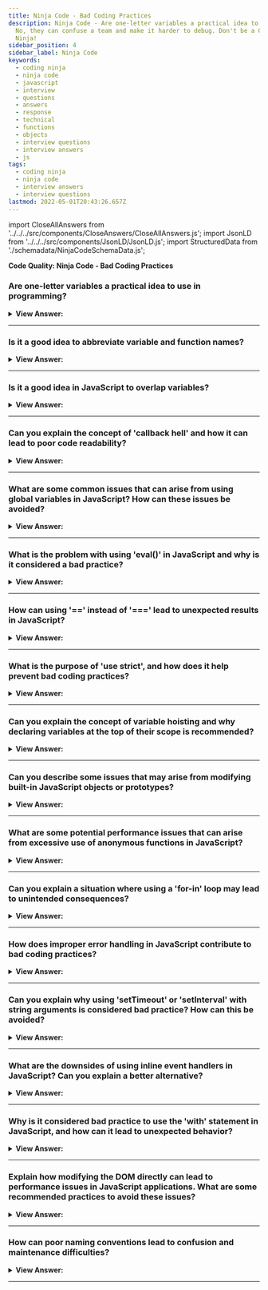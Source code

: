 ```yaml
---
title: Ninja Code - Bad Coding Practices
description: Ninja Code - Are one-letter variables a practical idea to use in programming?
  No, they can confuse a team and make it harder to debug. Don't be a Coding
  Ninja!
sidebar_position: 4
sidebar_label: Ninja Code
keywords:
  - coding ninja
  - ninja code
  - javascript
  - interview
  - questions
  - answers
  - response
  - technical
  - functions
  - objects
  - interview questions
  - interview answers
  - js
tags:
  - coding ninja
  - ninja code
  - interview answers
  - interview questions
lastmod: 2022-05-01T20:43:26.657Z
---
```


import CloseAllAnswers from '../../../src/components/CloseAnswers/CloseAllAnswers.js';
import JsonLD from '../../../src/components/JsonLD/JsonLD.js';
import StructuredData from './schemadata/NinjaCodeSchemaData.js';

<JsonLD data={StructuredData} />

<head>
  <title>Ninja Code: Bad Coding Practices | JavaScript Frontend Phone Interview</title>
</head>

**Code Quality: Ninja Code - Bad Coding Practices**

<CloseAllAnswers />

### Are one-letter variables a practical idea to use in programming?

<details>
  <summary><strong>View Answer:</strong></summary>
  <div>
  <div><strong>Interview Response:</strong> No, they can confuse developers in a team environment and reduce code readability and maintainability in larger, more complex programs. Descriptive variable names are generally recommended.
</div><br />
  <div><strong className="codeExample">Code Example:</strong><br /><br />

  <div></div>

Here's an example to illustrate the difference between using one-letter variables versus more meaningful variable names in JavaScript:

**Using one-letter variables:**

```javascript
function calculate(a, b) {
  var c = a + b;
  return c;
}

var x = 5;
var y = 3;
var result = calculate(x, y);
console.log(result); // Output: 8
```

**Using meaningful variable names:**

```javascript
function calculateSum(num1, num2) {
  var sum = num1 + num2;
  return sum;
}

var firstNumber = 5;
var secondNumber = 3;
var total = calculateSum(firstNumber, secondNumber);
console.log(total); // Output: 8
```

In the second example, the use of meaningful variable names like `num1`, `num2`, `sum`, `firstNumber`, `secondNumber`, and `total` makes the code more understandable and easier to follow.

  </div>
  </div>
</details>

---

### Is it a good idea to abbreviate variable and function names?

<details>
  <summary><strong>View Answer:</strong></summary>
  <div>
  <div><strong>Interview Response:</strong> Abbreviating variable and function names can harm readability and maintainability. It's generally better to use clear, descriptive names to make your code self-explanatory and easier to understand.
</div><br />
  <div><strong className="codeExample">Code Example:</strong><br /><br />

  <div></div>

Certainly! Here's an example to demonstrate the impact of abbreviating variable and function names in JavaScript:

**Bad Code:**

```javascript
function calc(a, b) {
  var res = a + b;
  return res;
}

var x = 5;
var y = 3;
var result = calc(x, y);
console.log(result); // Output: 8
```

**Good Code:**

```javascript
function calculateSum(num1, num2) {
  var sum = num1 + num2;
  return sum;
}

var firstNumber = 5;
var secondNumber = 3;
var total = calculateSum(firstNumber, secondNumber);
console.log(total); // Output: 8
```

In the second example, using descriptive names like `calculateSum`, `num1`, `num2`, `sum`, `firstNumber`, `secondNumber`, and `total` enhances code readability and improves comprehension, making it easier to understand the purpose and functionality of the code.

  </div>
  </div>
</details>

---

### Is it a good idea in JavaScript to overlap variables?

<details>
  <summary><strong>View Answer:</strong></summary>
  <div>
  <div><strong>Interview Response:</strong> It is not a good idea to overlap variables in JavaScript as it can cause unexpected behavior and make the code difficult to understand and maintain. Each variable should have a unique name.
</div><br />
  <div><strong className="codeExample">Code Example:</strong><br /><br />

  <div></div>

```js
let user = authenticateUser(); // Global declaration of the user

function render() {
  let user = anotherValue(); // Overlapping declaration of the user
  ...
  ...many lines...
  ...
  ... // <-- a programmer wants to work with a user here and...
  ...
}
```

  </div>
  </div>
</details>

---

### Can you explain the concept of 'callback hell' and how it can lead to poor code readability?

<details>
  <summary><strong>View Answer:</strong></summary>
  <div>
  <div><strong>Interview Response:</strong> Callback hell refers to heavily nested callback functions making code hard to read and debug. This leads to poor code readability and increased complexity, complicating program flow and error handling.
</div><br />
  <div><strong className="codeExample">Code Example:</strong><br /><br />

  <div></div>

Here's an example of what is often referred to as "callback hell" in JavaScript.

```javascript
getData(function(a){
    getMoreData(a, function(b){
        getEvenMoreData(b, function(c){
            getYetMoreData(c, function(d){
                getFinalData(d, function(e){
                    console.log(e);
                });
            });
        });
    });
});
```

In this example, each function retrieves data and then calls the next function once that data is available. This leads to deeply nested code that is hard to read and maintain.

  </div>
  </div>
</details>

---

### What are some common issues that can arise from using global variables in JavaScript? How can these issues be avoided?

<details>
  <summary><strong>View Answer:</strong></summary>
  <div>
  <div><strong>Interview Response:</strong> Global variables can cause naming conflicts, and unintended mutations, and make debugging difficult. Avoid them by using local variables, closures, or module patterns, and favoring encapsulation and information hiding.
</div><br />
  <div><strong className="codeExample">Code Example:</strong><br /><br />

  <div></div>

Here is an example to illustrate the problem with global variables and a potential solution in JavaScript.

**Problematic Usage of Global Variable:**

```javascript
var counter = 0; // Global variable

function incrementCounter() {
    counter++;
}

function resetCounter() {
    counter = 0;
}

incrementCounter();
resetCounter();
```

In the example above, `counter` is a global variable that could be potentially modified from anywhere in the codebase. This can lead to unexpected behaviors and bugs if the variable is altered unintentionally in some other part of the code.

**A Better Approach Using Closure:**

```javascript
function createCounter() {
    var counter = 0; // Local variable

    return {
        increment: function() {
            counter++;
        },
        reset: function() {
            counter = 0;
        },
        get: function() {
            return counter;
        }
    };
}

var myCounter = createCounter();
myCounter.increment();
console.log(myCounter.get()); // 1
myCounter.reset();
console.log(myCounter.get()); // 0
```

In the better approach, a closure is used to encapsulate the `counter` variable. It is no longer a global variable and can only be manipulated through the methods returned by `createCounter()`. This prevents unintentional modifications from other parts of the code.

  </div>
  </div>
</details>

---

### What is the problem with using 'eval()' in JavaScript and why is it considered a bad practice?

<details>
  <summary><strong>View Answer:</strong></summary>
  <div>
  <div><strong>Interview Response:</strong> Using 'eval()' can pose security risks  like code injection attacks, as it executes any JavaScript code passed to it. It also hinders performance optimizations. It's generally best to avoid 'eval()' and use safer alternatives.
</div><br />
  <div><strong className="codeExample">Consider the following example:</strong><br /><br />

  <div></div>

```javascript
var userInput = "alert('This is an alert!');";
eval(userInput);
```

In this example, `eval()` will execute the string passed into it as if it were regular JavaScript code. In this case, it creates an alert box with the message "This is an alert!".

Now, suppose the user input wasn't so innocent:

```javascript
var userInput = "alert(document.cookie);"; // This could expose sensitive information
eval(userInput);
```

In this case, if the website stores sensitive information in cookies, the `eval()` call could expose this information. This is a type of code injection attack and is one of the main reasons why the use of `eval()` is considered a bad practice. It's often better to use safer methods to parse and manipulate strings.

  </div>
  </div>
</details>

---

### How can using '==' instead of '===' lead to unexpected results in JavaScript?

<details>
  <summary><strong>View Answer:</strong></summary>
  <div>
  <div><strong>Interview Response:</strong> Using '==' performs type coercion, which can lead to unexpected results due to automatic type conversion. '===' checks for strict equality, ensuring both value and type match, providing more predictable comparisons.
</div><br />
  <div><strong className="codeExample">Code Example:</strong><br /><br />

  <div></div>

```js
var num = 0;
var str = "0";

console.log(num == str);  // true, because '==' performs type coercion
console.log(num === str); // false, because '===' checks for type equality as well
```

  </div>
  </div>
</details>

---

### What is the purpose of 'use strict', and how does it help prevent bad coding practices?

<details>
  <summary><strong>View Answer:</strong></summary>
  <div>
  <div><strong>Interview Response:</strong> 'use strict' enforces stricter parsing and error handling in JavaScript, helping to prevent common coding mistakes like undeclared variables. It can make debugging easier and code more predictable.
</div><br/>
  </div>
</details>

---

### Can you explain the concept of variable hoisting and why declaring variables at the top of their scope is recommended?

<details>
  <summary><strong>View Answer:</strong></summary>
  <div>
  <div><strong>Interview Response:</strong> Variable hoisting in JavaScript refers to the behavior of moving variable declarations to the top of their scope. Declaring variables at the top of their scope is recommended to avoid unexpected behavior and improve code readability.
</div>
  </div>
</details>

---

### Can you describe some issues that may arise from modifying built-in JavaScript objects or prototypes?

<details>
  <summary><strong>View Answer:</strong></summary>
  <div>
  <div><strong>Interview Response:</strong> Modifying built-in JavaScript objects or prototypes risks introducing bugs, as changes can affect all instances of the object, causing unexpected behavior. It can also lead to compatibility issues with future code or libraries.
  </div><br />
  <div><strong className="codeExample">Code Example:</strong><br /><br />

  <div></div>

Consider this JavaScript code that modifies the built-in `Array` prototype.

```javascript
Array.prototype.removeFirst = function() {
    return this.shift();
};

var myArray = [1, 2, 3];
var firstElement = myArray.removeFirst(); 
console.log(firstElement); // Outputs: 1
console.log(myArray); // Outputs: [2, 3]
```

In this example, a new method `removeFirst` is added to the `Array` prototype. This allows any array to call this new method and remove the first element.

Now consider the following scenario:

```javascript
// Some third-party library code
Array.prototype.removeFirst = function() {
    console.error("removeFirst() is not supported");
};

// Your code
var myArray = [1, 2, 3];
var firstElement = myArray.removeFirst(); 
// Outputs: "removeFirst() is not supported"
```

Here, the third-party library has also modified the `Array` prototype and replaced your `removeFirst` function. This causes your code to behave unexpectedly and could be very difficult to debug.

This is a simplified example, but it shows why modifying built-in JavaScript objects or prototypes can lead to problems and is generally considered a bad practice.

  </div>
  </div>
</details>

---

### What are some potential performance issues that can arise from excessive use of anonymous functions in JavaScript?

<details>
  <summary><strong>View Answer:</strong></summary>
  <div>
  <div><strong>Interview Response:</strong> Excessive use of anonymous functions can lead to memory inefficiency, as each instance creates a new function object. It can also make debugging harder, as stack traces will not provide meaningful function names.
  </div>
  </div>
</details>

---

### Can you explain a situation where using a 'for-in' loop may lead to unintended consequences?

<details>
  <summary><strong>View Answer:</strong></summary>
  <div>
  <div><strong>Interview Response:</strong> A 'for-in' loop in JavaScript iterates over all enumerable properties, including inherited ones, which may lead to unintended results. Use 'hasOwnProperty' check or use 'for-of' loop or 'Object.keys()' for array iteration.
  </div><br />

  <div><strong className="codeExample">Code Example:</strong><br /><br />

  <div></div>

```js
Array.prototype.newProperty = "Surprise!";

let arr = [1, 2, 3];

for(let i in arr) {
    console.log(arr[i]);
}

```

<p>This code will output:</p>

```js
1
2
3
Surprise!
```

<p>This is probably not what you intended. You only wanted to loop over the elements of the array, but because 'for-in' also loops over the prototype chain, it picked up the 'newProperty' from the Array's prototype.</p>

<p>In general, 'for-in' is best used for iterating over the properties of objects, especially when you don't know ahead of time what those properties might be. For arrays, it's usually better to use a standard 'for' loop or the 'forEach' method, both of which only operate on the array's elements, not its properties.</p>

 </div>
  </div>
</details>

---

### How does improper error handling in JavaScript contribute to bad coding practices?

<details>
  <summary><strong>View Answer:</strong></summary>
  <div>
  <div><strong>Interview Response:</strong> Improper error handling can cause silent failures, making debugging difficult. It may also lead to unintended behavior, creating user experience issues or security vulnerabilities. Proper error handling improves code reliability and maintainability.
</div><br />
  <div><strong className="codeExample">Code Example:</strong><br /><br />

  <div></div>

Here's an example of improper error handling:

```javascript
try {
    let data = JSON.parse(userInput);
    // Further operations on data...
} catch(e) {
    console.log(e);
}
```

In this code, if `JSON.parse` fails, the catch block just logs the error and the program continues.

A better approach might involve error recovery, user-friendly notifications, or at least a clean failure that doesn't risk further issues.

  </div>
  </div>
</details>

---

### Can you explain why using 'setTimeout' or 'setInterval' with string arguments is considered bad practice? How can this be avoided?

<details>
  <summary><strong>View Answer:</strong></summary>
  <div>
  <div><strong>Interview Response:</strong> Using strings as arguments with 'setTimeout' or 'setInterval' in JavaScript can result in security vulnerabilities and reduced code maintainability. This can be avoided by passing function references instead.
</div><br />
  <div><strong className="codeExample">Code Example:</strong><br /><br />

  <div></div>

```js
// Bad Practice (Using string argument)
setTimeout("console.log('Hello, World!')", 1000);

// Good Practice (Using function argument)
setTimeout(() => {
  console.log('Hello, World!');
}, 1000);
```

  </div>
  </div>
</details>

---

### What are the downsides of using inline event handlers in JavaScript? Can you explain a better alternative?

<details>
  <summary><strong>View Answer:</strong></summary>
  <div>
  <div><strong>Interview Response:</strong> Inline event handlers mix HTML and JavaScript, reducing maintainability and readability. A better alternative is using the 'addEventListener' method to separate code and markup, adhering to the principle of separation of concerns.
</div><br />
  <div><strong className="codeExample">Code Example:</strong><br /><br />

  <div></div>

HTML with Inline Event Handler:

```html
<button onclick="handleButtonClick()">Click me</button>
```

JavaScript with Inline Event Handler:

```javascript
function handleButtonClick() {
  // Handle button click logic
  console.log('Button clicked!');
}
```

HTML with Event Listener:

```html
<button id="myButton">Click me</button>
```

JavaScript with Event Listener:

```javascript
document.getElementById('myButton').addEventListener('click', handleButtonClick);

function handleButtonClick() {
  // Handle button click logic
  console.log('Button clicked!');
}
```

In the first example, the event handler function `handleButtonClick()` is directly defined in the HTML using the `onclick` attribute. This approach mixes the presentation (HTML) with the logic (JavaScript), making the code harder to read and maintain.

In the second example, an event listener is used to attach the `handleButtonClick` function to the button element. This promotes separation of concerns by keeping the HTML clean and moving the logic to a separate JavaScript block. It also allows for better code organization, reuse, and maintainability.

  </div>
  </div>
</details>

---

### Why is it considered bad practice to use the 'with' statement in JavaScript, and how can it lead to unexpected behavior?

<details>
  <summary><strong>View Answer:</strong></summary>
  <div>
  <div><strong>Interview Response:</strong> The 'with' statement in JavaScript can lead to ambiguity and unpredictable results, as it changes the scope chain, potentially modifying unintended variables. Its use is generally discouraged to maintain code clarity and predictability.
</div><br/>

:::warning

The ‘with’ statement is deprecated and no longer recommended, according to the MDN.

:::
  </div>
</details>

---

### Explain how modifying the DOM directly can lead to performance issues in JavaScript applications. What are some recommended practices to avoid these issues?

<details>
  <summary><strong>View Answer:</strong></summary>
  <div>
  <div><strong>Interview Response:</strong> Direct DOM manipulation is costly and can lead to performance issues. To improve performance, minimize DOM changes, use document fragments for multiple changes, or use virtual DOM-based libraries like React for efficient diffing and updating.
</div><br />
  <div><strong className="codeExample">Code Example:</strong><br /><br />

  <div></div>

Here's an example that demonstrates how modifying the DOM directly can lead to performance issues and provides a recommended practice to avoid those issues:

```javascript
// Direct DOM modification
for (let i = 0; i < 1000; i++) {
  const element = document.createElement('div');
  element.textContent = 'Item ' + i;
  document.getElementById('container').appendChild(element);
}
```

In the above example, we are directly modifying the DOM inside a loop by creating and appending `<div>` elements to a container. This can lead to performance issues because each modification triggers reflows and repaints, which can be costly when performed frequently.

**To avoid these performance issues**, it is recommended to use a document fragment to batch DOM modifications:

```javascript
// Using document fragment for efficient DOM modification
const fragment = document.createDocumentFragment();
for (let i = 0; i < 1000; i++) {
  const element = document.createElement('div');
  element.textContent = 'Item ' + i;
  fragment.appendChild(element);
}
document.getElementById('container').appendChild(fragment);
```

In this improved example, we create a document fragment outside the loop and append the elements to the fragment. After the loop, the entire fragment is appended to the container, resulting in a single DOM modification. This approach reduces the number of reflows and repaints, leading to improved performance.

  </div>
  </div>
</details>

---

### How can poor naming conventions lead to confusion and maintenance difficulties?

<details>
  <summary><strong>View Answer:</strong></summary>
  <div>
  <div><strong>Interview Response:</strong> Poor naming conventions can make code hard to understand and debug, as they don't convey the purpose or type of variables and functions. Good names improve readability, making the code self-explanatory and easier to maintain.
</div><br />
  <div><strong className="codeExample">Code Example:</strong><br /><br />

  <div></div>

Here's an example that illustrates how poor naming conventions can lead to confusion and maintenance difficulties:

```javascript
// Poor naming conventions
function a(b) {
  var c = b * 2;
  return c;
}

var x = 5;
var y = a(x);
console.log(y);  // Output: 10
```

In the above example, the function `a` has a poor name that does not provide any meaningful context about its purpose or what it expects as an input. Similarly, the variable names `b` and `c` are not descriptive.

Now, let's consider an improved version with better naming conventions:

```javascript
// Improved naming conventions
function doubleNumber(number) {
  var doubledValue = number * 2;
  return doubledValue;
}

var inputNumber = 5;
var result = doubleNumber(inputNumber);
console.log(result);  // Output: 10
```

In this improved example, the function `doubleNumber` has a descriptive name that clearly conveys its purpose. The parameter `number` and the variable `doubledValue` are also named descriptively, making the code more readable and self-explanatory. This improves code understanding, reduces the chances of errors, and facilitates easier maintenance and collaboration.

  </div>
  </div>
</details>

---
